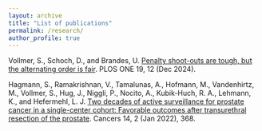 ```yaml
---
layout: archive
title: "List of publications"
permalink: /research/
author_profile: true
---
```


Vollmer, S., Schoch, D., and Brandes, U. [Penalty shoot-outs are tough,  but the alternating order is fair](https://doi.org/10.1371/journal.pone.0315017). PLOS ONE 19, 12 (Dec 2024).

Hagmann, S., Ramakrishnan, V., Tamalunas, A., Hofmann, M., Vandenhirtz, M., Vollmer, S., Hug, J., Niggli, P., Nocito, A., Kubik-Huch, R. A., Lehmann, K., and Hefermehl, L. J. [Two decades of active surveillance for prostate cancer in a single-center cohort: Favorable outcomes after transurethral resection of the prostate](https://www.mdpi.com/2072-6694/14/2/368). Cancers 14, 2 (Jan 2022), 368.
